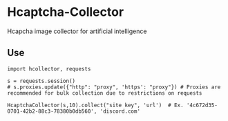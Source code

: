 # Hcaptcha-Collector
Hcapcha image collector for artificial intelligence


## Use
```
import hcollector, requests

s = requests.session()
# s.proxies.update({"http": "proxy", 'https': "proxy"}) # Proxies are recommended for bulk collection due to restrictions on requests

HcaptchaCollector(s,10).collect("site key", 'url')  # Ex. '4c672d35-0701-42b2-88c3-78380b0db560', 'discord.com'
```
